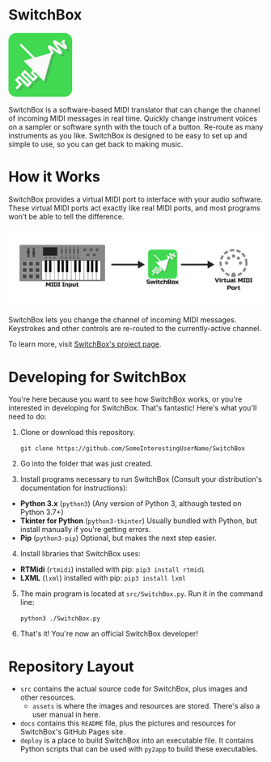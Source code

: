 # SwitchBox

<img src="assets/img/SwitchBox.png" style="width:25%"/>

SwitchBox is a software-based MIDI translator that can change the channel of incoming MIDI messages in real time. Quickly change instrument voices on a sampler or software synth with the touch of a button. Re-route as many instruments as you like. SwitchBox is designed to be easy to set up and simple to use, so you can get back to making music. 

# How it Works

SwitchBox provides a virtual MIDI port to interface with your audio software. These virtual MIDI ports act exactly like real MIDI ports, and most programs won’t be able to tell the difference.

![](assets/img/setup.png)

SwitchBox lets you change the channel of incoming MIDI messages.
Keystrokes and other controls are re-routed to the currently-active channel.

To learn more, visit [SwitchBox's project page](https://someinterestingusername.github.io/SwitchBox/).

# Developing for SwitchBox

You're here because you want to see how SwitchBox works, or you're interested in developing for SwitchBox. That's fantastic! Here's what you'll need to do:


1. Clone or download this repository.

   `git clone https://github.com/SomeInterestingUserName/SwitchBox`


2. Go into the folder that was just created.
3. Install programs necessary to run SwitchBox (Consult your distribution's documentation for instructions):
  * **Python 3.x** (`python3`) (Any version of Python 3, although tested on Python 3.7+)
  * **Tkinter for Python** (`python3-tkinter`) Usually bundled with Python, but install manually if you're getting errors. 
  * **Pip** (`python3-pip`) Optional, but makes the next step easier.
4. Install libraries that SwitchBox uses:
  * **RTMidi** (`rtmidi`) installed with pip: `pip3 install rtmidi`
  * **LXML** (`lxml`) installed with pip: `pip3 install lxml`
5. The main program is located at `src/SwitchBox.py`. Run it in the command line:

   `python3 ./SwitchBox.py`

6. That's it! You're now an official SwitchBox developer!

# Repository Layout
* `src` contains the actual source code for SwitchBox, plus images and other resources.
    * `assets` is where the images and resources are stored. There's also a user manual in here.
* `docs` contains this `README` file, plus the pictures and resources for SwitchBox's GitHub Pages site.
* `deploy` is a place to build SwitchBox into an executable file. It contains Python scripts that can be used with `py2app` to build these executables.